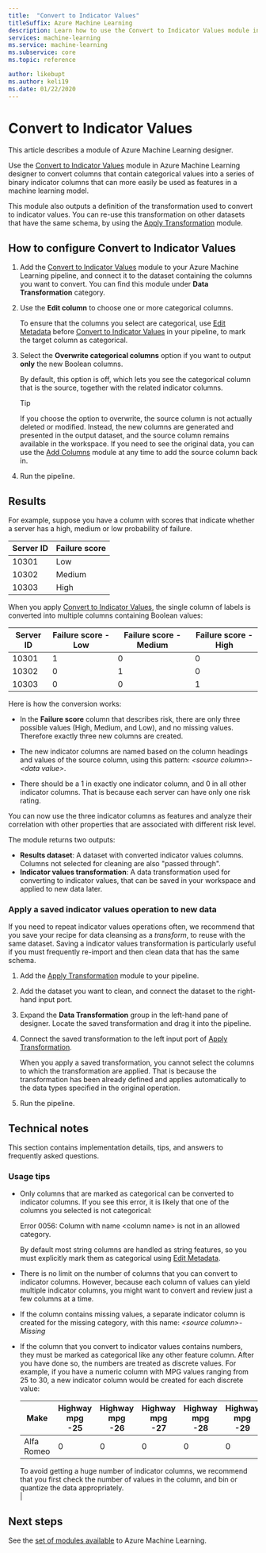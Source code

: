 ```yaml
---
title:  "Convert to Indicator Values"
titleSuffix: Azure Machine Learning
description: Learn how to use the Convert to Indicator Values module in Azure Machine Learning to convert columns that contain categorical values into a series of binary indicator columns.
services: machine-learning
ms.service: machine-learning
ms.subservice: core
ms.topic: reference

author: likebupt
ms.author: keli19
ms.date: 01/22/2020
---
```


# Convert to Indicator Values
This article describes a module of Azure Machine Learning designer.

Use the [Convert to Indicator Values](convert-to-indicator-values.md) module in Azure Machine Learning designer to convert columns that contain categorical values into a series of binary indicator columns that can more easily be used as features in a machine learning model.  

This module also outputs a definition of the transformation used to convert to indicator values. You can re-use this transformation on other datasets that have the same schema, by using the [Apply Transformation](apply-transformation.md) module.

## How to configure Convert to Indicator Values

1.  Add the [Convert to Indicator Values](convert-to-indicator-values.md) module to your Azure Machine Learning pipeline, and connect it to the dataset containing the columns you want to convert. You can find this module under **Data Transformation** category.

2. Use the **Edit column** to choose one or more categorical columns.  

     To ensure that the columns you select are categorical, use [Edit Metadata](edit-metadata.md) before [Convert to Indicator Values](convert-to-indicator-values.md) in your pipeline, to mark the target column as categorical.  

3.  Select the **Overwrite categorical columns** option if you want to output **only** the new Boolean columns.  

     By default, this option is off, which lets you see the categorical column that is the source, together with the related indicator columns.  

    > [!TIP]
    >  If you choose the option to overwrite, the source column is not actually deleted or modified. Instead, the new columns are generated and presented in the output dataset, and the source column remains available in the workspace. 
    > If you need to see the original data, you can use the [Add Columns](add-columns.md) module at any time to add the source column back in.

4. Run the pipeline.

## Results

For example, suppose you have a column with scores that indicate whether a server has a high, medium or low probability of failure.  

| Server ID | Failure score |
| --------- | ------------- |
| 10301     | Low           |
| 10302     | Medium        |
| 10303     | High          |

When you apply [Convert to Indicator Values](convert-to-indicator-values.md), the single column of labels is converted into multiple columns containing Boolean values:  

| Server ID | Failure score - Low | Failure score - Medium | Failure score - High |
| --------- | ------------------- | ---------------------- | -------------------- |
| 10301     | 1                   | 0                      | 0                    |
| 10302     | 0                   | 1                      | 0                    |
| 10303     | 0                   | 0                      | 1                    |

Here is how the conversion works:  

-   In the **Failure score** column that describes risk, there are only three possible values (High, Medium, and Low), and no missing values. Therefore exactly three new columns are created.  

-   The new indicator columns are named based on the column headings and values of the source column, using this pattern: *\<source column>- \<data value>*.  

-   There should be a 1 in exactly one indicator column, and 0 in all other indicator columns. That is because each server can have only one risk rating.  

You can now use the three indicator columns as features and analyze their correlation with other properties that are associated with different risk level.

The module returns two outputs:

- **Results dataset**: A dataset with converted indicator values columns. Columns not selected for cleaning are also "passed through".
- **Indicator values transformation**: A data transformation used for converting to indicator values, that can be saved in your workspace and applied to new data later.

### Apply a saved indicator values operation to new data

If you need to repeat indicator values operations often, we recommend that you save your recipe for data cleansing as a *transform*, to reuse with the same dataset. Saving a indicator values transformation is particularly useful if you must frequently re-import and then clean data that has the same schema.

1. Add the [Apply Transformation](apply-transformation.md) module to your pipeline.

2. Add the dataset you want to clean, and connect the dataset to the right-hand input port.

3. Expand the **Data Transformation** group in the left-hand pane of designer. Locate the saved transformation and drag it into the pipeline.

4. Connect the saved transformation to the left input port of [Apply Transformation](apply-transformation.md).

   When you apply a saved transformation, you cannot select the columns to which the transformation are applied. That is because the transformation has been already defined and applies automatically to the data types specified in the original operation.

5. Run the pipeline.
 

## Technical notes  

This section contains implementation details, tips, and answers to frequently asked questions.

### Usage tips

-   Only columns that are marked as categorical can be converted to indicator columns. If you see this error, it is likely that one of the columns you selected is not categorical:  

     Error 0056: Column with name  \<column name> is not in an allowed category.  

     By default most string columns are handled as string features, so you must explicitly mark them as categorical using [Edit Metadata](edit-metadata.md).  

-   There is no limit on the number of columns that you can convert to indicator columns. However, because each column of values can yield multiple indicator columns, you might want to convert and review just a few columns at a time.  

-   If the column contains missing values, a separate indicator column is created for the missing category, with this name: *\<source column>- Missing*  

-   If the column that you convert to indicator values contains numbers, they must be marked as categorical like any other feature column. After you have done so, the numbers are treated as discrete values. For example, if you have a numeric column with MPG values ranging from 25 to 30, a new indicator column would be created for each discrete value:  

    | Make       | Highway mpg -25 | Highway mpg -26 | Highway mpg -27 | Highway mpg -28 | Highway mpg -29 | Highway mpg -30 |
    | ---------- | --------------- | --------------- | --------------- | --------------- | --------------- | --------------- |
    | Alfa Romeo | 0               | 0               | 0               | 0               | 0               | 1               |

     To avoid getting a huge number of indicator columns, we recommend that you first check the number of values in the column, and bin or quantize the data appropriately.  
|

## Next steps

See the [set of modules available](module-reference.md) to Azure Machine Learning. 
